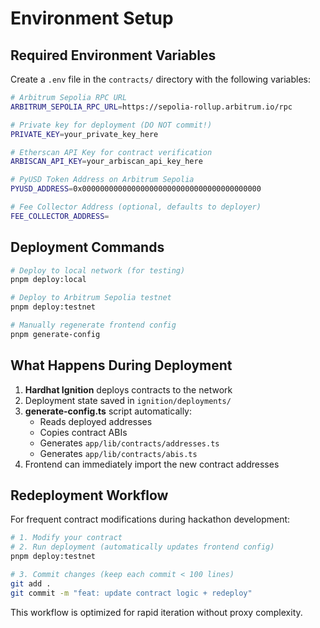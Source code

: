 # Environment Setup

## Required Environment Variables

Create a `.env` file in the `contracts/` directory with the following variables:

```bash
# Arbitrum Sepolia RPC URL
ARBITRUM_SEPOLIA_RPC_URL=https://sepolia-rollup.arbitrum.io/rpc

# Private key for deployment (DO NOT commit!)
PRIVATE_KEY=your_private_key_here

# Etherscan API Key for contract verification
ARBISCAN_API_KEY=your_arbiscan_api_key_here

# PyUSD Token Address on Arbitrum Sepolia
PYUSD_ADDRESS=0x0000000000000000000000000000000000000000

# Fee Collector Address (optional, defaults to deployer)
FEE_COLLECTOR_ADDRESS=
```

## Deployment Commands

```bash
# Deploy to local network (for testing)
pnpm deploy:local

# Deploy to Arbitrum Sepolia testnet
pnpm deploy:testnet

# Manually regenerate frontend config
pnpm generate-config
```

## What Happens During Deployment

1. **Hardhat Ignition** deploys contracts to the network
2. Deployment state saved in `ignition/deployments/`
3. **generate-config.ts** script automatically:
   - Reads deployed addresses
   - Copies contract ABIs
   - Generates `app/lib/contracts/addresses.ts`
   - Generates `app/lib/contracts/abis.ts`
4. Frontend can immediately import the new contract addresses

## Redeployment Workflow

For frequent contract modifications during hackathon development:

```bash
# 1. Modify your contract
# 2. Run deployment (automatically updates frontend config)
pnpm deploy:testnet

# 3. Commit changes (keep each commit < 100 lines)
git add .
git commit -m "feat: update contract logic + redeploy"
```

This workflow is optimized for rapid iteration without proxy complexity.
